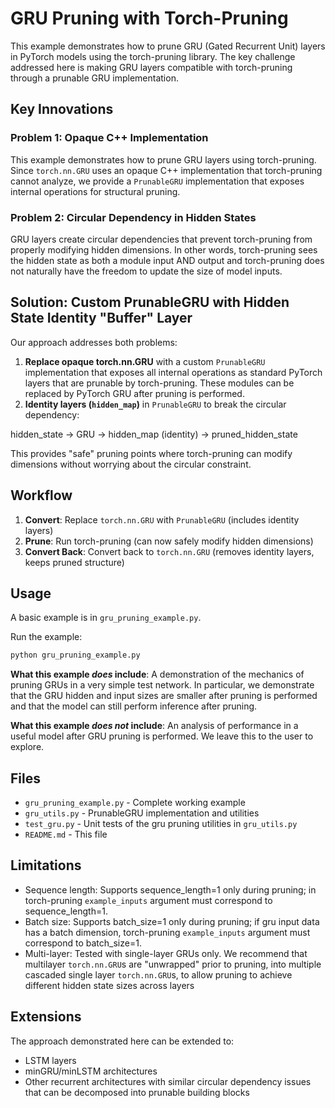 # GRU Pruning with Torch-Pruning

This example demonstrates how to prune GRU (Gated Recurrent Unit) layers in PyTorch models using the torch-pruning library. The key challenge addressed here is making GRU layers compatible with torch-pruning through a prunable GRU implementation.

## Key Innovations

### Problem 1: Opaque C++ Implementation
This example demonstrates how to prune GRU layers using torch-pruning. Since `torch.nn.GRU` uses an opaque C++ implementation that torch-pruning cannot analyze, we provide a `PrunableGRU` implementation that exposes internal operations for structural pruning.

### Problem 2: Circular Dependency in Hidden States
GRU layers create circular dependencies that prevent torch-pruning from properly modifying hidden dimensions. In other words, torch-pruning sees the hidden state as both a module input AND output and torch-pruning does not naturally have the freedom to update the size of model inputs. 

## Solution: Custom PrunableGRU with Hidden State Identity "Buffer" Layer

Our approach addresses both problems:

1. **Replace opaque torch.nn.GRU** with a custom `PrunableGRU` implementation that exposes all internal operations as standard PyTorch layers that are prunable by torch-pruning. These modules can be replaced by PyTorch GRU after pruning is performed.
2. **Identity layers (`hidden_map`)** in `PrunableGRU` to break the circular dependency:

hidden_state → GRU → hidden_map (identity) → pruned_hidden_state

This provides "safe" pruning points where torch-pruning can modify dimensions without worrying about the circular constraint.

## Workflow

1. **Convert**: Replace `torch.nn.GRU` with `PrunableGRU` (includes identity layers)
2. **Prune**: Run torch-pruning (can now safely modify hidden dimensions)  
3. **Convert Back**: Convert back to `torch.nn.GRU` (removes identity layers, keeps pruned structure)

## Usage

A basic example is in `gru_pruning_example.py`. 

Run the example:
```bash
python gru_pruning_example.py
```

**What this example *does* include**: A demonstration of the mechanics of pruning GRUs in a very simple test network. In particular, we demonstrate that the GRU hidden and input sizes are smaller after pruning is performed and that the model can still perform inference after pruning.

**What this example *does not* include**: An analysis of  performance in a useful model after GRU pruning is performed. We leave this to the user to explore.

## Files
- `gru_pruning_example.py` - Complete working example
- `gru_utils.py` - PrunableGRU implementation and utilities
- `test_gru.py` - Unit tests of the gru pruning utilities in `gru_utils.py`
- `README.md` - This file

## Limitations

- Sequence length: Supports sequence_length=1 only during pruning; in torch-pruning `example_inputs` argument must correspond to sequence_length=1.
- Batch size: Supports batch_size=1 only during pruning; if gru input data has a batch dimension, torch-pruning `example_inputs` argument must correspond to batch_size=1.
- Multi-layer: Tested with single-layer GRUs only. We recommend that multilayer `torch.nn.GRU`s are "unwrapped" prior to pruning, into multiple cascaded single layer `torch.nn.GRU`s, to allow pruning to achieve different hidden state sizes across layers

## Extensions

The approach demonstrated here can be extended to:
- LSTM layers
- minGRU/minLSTM architectures
- Other recurrent architectures with similar circular dependency issues that can be decomposed into prunable building blocks

